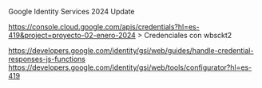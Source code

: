 Google Identity Services 2024 Update

https://console.cloud.google.com/apis/credentials?hl=es-419&project=proyecto-02-enero-2024  > Credenciales con wbsckt2

https://developers.google.com/identity/gsi/web/guides/handle-credential-responses-js-functions
https://developers.google.com/identity/gsi/web/tools/configurator?hl=es-419
